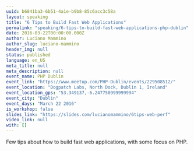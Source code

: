 ```yaml
---
uuid: b6841ba3-6b51-4a1e-b9b8-85c6acc3c58a
layout: speaking
title: "6 Tips to Build Fast Web Applications"
permalink: "speaking/6-tips-to-build-fast-web-applications-php-dublin"
date: 2016-03-22T00:00:00.000Z
author: Luciano Mammino
author_slug: luciano-mammino
header_img: null
status: published
language: en_US
meta_title: null
meta_description: null
event_name: PHP Dublin
event_link: "https://www.meetup.com/PHP-Dublin/events/229508512/"
event_location: "Dogpatch Labs, North Dock, Dublin 1, Ireland"
event_location_gps: "53.349137,-6.247750999999994"
event_city: "Dublin"
event_days: "March 22 2016"
is_workshop: false
slides_link: "https://slides.com/lucianomammino/6tips-web-perf"
video_link: null
with: []
---
```


Few tips about how to build fast web applications, with some focus on PHP.
